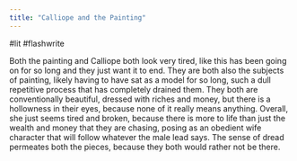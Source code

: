 ```yaml
---
title: "Calliope and the Painting"
---
```

#lit #flashwrite

Both the painting and Calliope both look very tired, like this has been going on for so long and they just want it to end. They are both also the subjects of painting, likely having to have sat as a model for so long, such a dull repetitive process that has completely drained them. They both are conventionally beautiful, dressed with riches and money, but there is a hollowness in their eyes, because none of it really means anything. Overall, she just seems tired and broken, because there is more to life than just the wealth and money that they are chasing, posing as an obedient wife character that will follow whatever the male lead says. The sense of dread permeates both the pieces, because they both would rather not be there.
